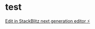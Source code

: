# test

[Edit in StackBlitz next generation editor ⚡️](https://stackblitz.com/~/github.com/Zh-Gong/test)
